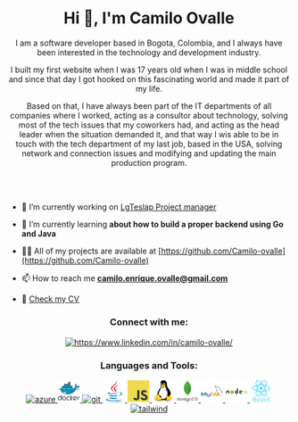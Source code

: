 <h1 align="center">Hi 👋, I'm Camilo Ovalle</h1>
<p align="center">I am a software developer based in Bogota, Colombia, and I always have been interested in the technology and development industry. </p>

<p align="center">I built my first website when I was 17 years old when I was in middle school and since that day I got hooked on this fascinating world and made it part of my life. </p>

<p align="center">Based on that, I have always been part of the IT departments of all companies where I worked, acting as a consultor about technology, solving most of the tech issues that my coworkers had, and acting as the head leader when the situation demanded it, and that way I wis able to be in touch with the tech department of my last job, based in the USA, solving network and connection issues and modifying and updating the main production program.</p>

<br>
<br>

- 🔭 I’m currently working on [LgTeslap Project manager](https://github.com/Camilo-ovalle/LgTeslap-Frontend.git)

- 🌱 I’m currently learning **about how to build a proper backend using Go and Java**

- 👨‍💻 All of my projects are available at [https://github.com/Camilo-ovalle](https://github.com/Camilo-ovalle)

- 📫 How to reach me **camilo.enrique.ovalle@gmail.com**

- 📄 [Check my CV](https://drive.google.com/file/d/1ozvdofyY1TcGNWaNThX1JzbPwvoxWAm4/view?usp=drive_link)

<h3 align="center">Connect with me:</h3>
<p align="center">
<a href="https://www.linkedin.com/in/camilo-ovalle/" target="blank"><img align="center" src="https://raw.githubusercontent.com/rahuldkjain/github-profile-readme-generator/master/src/images/icons/Social/linked-in-alt.svg" alt="https://www.linkedin.com/in/camilo-ovalle/" height="30" width="40" /></a>
</p>

<h3 align="center">Languages and Tools:</h3>
<p align="center"><a href="https://azure.microsoft.com/en-in/" target="_blank" rel="noreferrer"> <img src="https://www.vectorlogo.zone/logos/microsoft_azure/microsoft_azure-icon.svg" alt="azure" width="40" height="40"/> </a> <a href="https://www.docker.com/" target="_blank" rel="noreferrer"> <img src="https://raw.githubusercontent.com/devicons/devicon/master/icons/docker/docker-original-wordmark.svg" alt="docker" width="40" height="40"/> </a> <a href="https://git-scm.com/" target="_blank" rel="noreferrer"> <img src="https://www.vectorlogo.zone/logos/git-scm/git-scm-icon.svg" alt="git" width="40" height="40"/> </a> <a href="https://www.java.com" target="_blank" rel="noreferrer"> <img src="https://raw.githubusercontent.com/devicons/devicon/master/icons/java/java-original.svg" alt="java" width="40" height="40"/> </a> <a href="https://developer.mozilla.org/en-US/docs/Web/JavaScript" target="_blank" rel="noreferrer"> <img src="https://raw.githubusercontent.com/devicons/devicon/master/icons/javascript/javascript-original.svg" alt="javascript" width="40" height="40"/> </a> <a href="https://www.linux.org/" target="_blank" rel="noreferrer"> <img src="https://raw.githubusercontent.com/devicons/devicon/master/icons/linux/linux-original.svg" alt="linux" width="40" height="40"/> </a> <a href="https://www.mongodb.com/" target="_blank" rel="noreferrer"> <img src="https://raw.githubusercontent.com/devicons/devicon/master/icons/mongodb/mongodb-original-wordmark.svg" alt="mongodb" width="40" height="40"/> </a> <a href="https://www.mysql.com/" target="_blank" rel="noreferrer"> <img src="https://raw.githubusercontent.com/devicons/devicon/master/icons/mysql/mysql-original-wordmark.svg" alt="mysql" width="40" height="40"/> </a> <a href="https://nodejs.org" target="_blank" rel="noreferrer"> <img src="https://raw.githubusercontent.com/devicons/devicon/master/icons/nodejs/nodejs-original-wordmark.svg" alt="nodejs" width="40" height="40"/> </a> <a href="https://reactjs.org/" target="_blank" rel="noreferrer"> <img src="https://raw.githubusercontent.com/devicons/devicon/master/icons/react/react-original-wordmark.svg" alt="react" width="40" height="40"/> </a> <a href="https://tailwindcss.com/" target="_blank" rel="noreferrer"> <img src="https://www.vectorlogo.zone/logos/tailwindcss/tailwindcss-icon.svg" alt="tailwind" width="40" height="40"/> </a></p>
